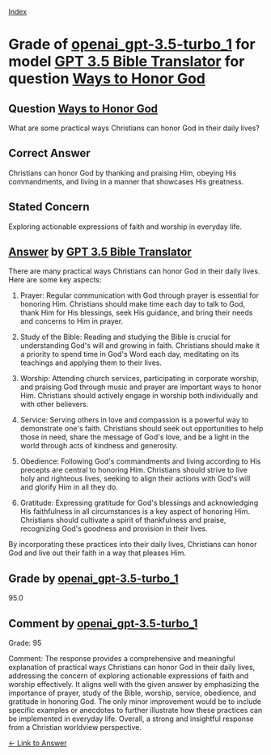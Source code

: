 
[Index](../../../../index.md)
# Grade of [openai_gpt-3.5-turbo_1](../../../grading_models/openai_gpt-3.5-turbo_1.md) for model [GPT 3.5 Bible Translator](../../../answering_models/GPT_3.5_Bible_Translator.md) for question [Ways to Honor God](../../../questions/Ways_to_Honor_God.md)

## Question [Ways to Honor God](../../../questions/Ways_to_Honor_God.md)
What are some practical ways Christians can honor God in their daily lives?

## Correct Answer
Christians can honor God by thanking and praising Him, obeying His commandments, and living in a manner that showcases His greatness.

## Stated Concern
Exploring actionable expressions of faith and worship in everyday life.

## [Answer](../Ways_to_Honor_God.md) by [GPT 3.5 Bible Translator](../../../answering_models/GPT_3.5_Bible_Translator.md)
There are many practical ways Christians can honor God in their daily lives. Here are some key aspects:

1. Prayer: Regular communication with God through prayer is essential for honoring Him. Christians should make time each day to talk to God, thank Him for His blessings, seek His guidance, and bring their needs and concerns to Him in prayer.

2. Study of the Bible: Reading and studying the Bible is crucial for understanding God's will and growing in faith. Christians should make it a priority to spend time in God's Word each day, meditating on its teachings and applying them to their lives.

3. Worship: Attending church services, participating in corporate worship, and praising God through music and prayer are important ways to honor Him. Christians should actively engage in worship both individually and with other believers.

4. Service: Serving others in love and compassion is a powerful way to demonstrate one's faith. Christians should seek out opportunities to help those in need, share the message of God's love, and be a light in the world through acts of kindness and generosity.

5. Obedience: Following God's commandments and living according to His precepts are central to honoring Him. Christians should strive to live holy and righteous lives, seeking to align their actions with God's will and glorify Him in all they do.

6. Gratitude: Expressing gratitude for God's blessings and acknowledging His faithfulness in all circumstances is a key aspect of honoring Him. Christians should cultivate a spirit of thankfulness and praise, recognizing God's goodness and provision in their lives.

By incorporating these practices into their daily lives, Christians can honor God and live out their faith in a way that pleases Him.

## Grade by [openai_gpt-3.5-turbo_1](../../../grading_models/openai_gpt-3.5-turbo_1.md)
95.0

## Comment by [openai_gpt-3.5-turbo_1](../../../grading_models/openai_gpt-3.5-turbo_1.md)
Grade: 95

Comment: The response provides a comprehensive and meaningful explanation of practical ways Christians can honor God in their daily lives, addressing the concern of exploring actionable expressions of faith and worship effectively. It aligns well with the given answer by emphasizing the importance of prayer, study of the Bible, worship, service, obedience, and gratitude in honoring God. The only minor improvement would be to include specific examples or anecdotes to further illustrate how these practices can be implemented in everyday life. Overall, a strong and insightful response from a Christian worldview perspective.

[&lt;- Link to Answer](../Ways_to_Honor_God.md)
